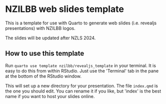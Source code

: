 # NZILBB web slides template

This is a template for use with Quarto to generate web slides (i.e. revealjs
presentations) with NZILBB logos.

The slides will be updated after NZLS 2024.

## How to use this template

Run `quarto use template nzilbb/revealjs_template` in your terminal. It is easy to
do this from within RStudio. Just use the 'Terminal' tab in the pane at the 
bottom of the RStudio window.

This will set up a new directory for your presentation. The file `index.qmd` is
the one you should edit. You can rename it if you like, but 'index' is the best
name if you want to host your slides online.
